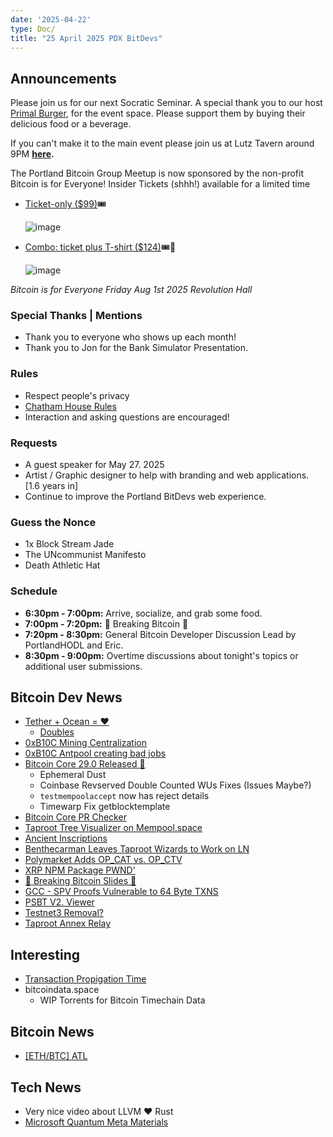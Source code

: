 ```yaml
---
date: '2025-04-22'
type: Doc/
title: "25 April 2025 PDX BitDevs"
---
```


## Announcements

Please join us for our next Socratic Seminar. A special thank you to our host <a href="https://dicksprimalburger.com/" data-no-summary>Primal Burger</a>, for the event space. Please support them by buying their delicious food or a beverage.

If you can't make it to the main event please join us at Lutz Tavern around 9PM **<a href="https://www.lutztavern.com/" data-no-summary>here</a>.**

The Portland Bitcoin Group Meetup is now sponsored by the non-profit Bitcoin is for Everyone!
Insider Tickets (shhh!) available for a limited time
- [Ticket-only ($99)](https://pay.zaprite.com/pl_r0iZfbk20s)🎟
  
  ![image](https://github.com/user-attachments/assets/0d0a9967-cc65-4674-b341-c0865256eed3)

- [Combo: ticket plus T-shirt ($124)](https://pay.zaprite.com/pl_qd6uXJ80ZQ)🎟👕
  
  ![image](https://github.com/user-attachments/assets/529d2ad8-db78-4177-809c-ef415aebd00d)


_Bitcoin is for Everyone_
_Friday Aug 1st 2025_
_Revolution Hall_

### Special Thanks | Mentions

- Thank you to everyone who shows up each month!
- Thank you to Jon for the Bank Simulator Presentation.

### Rules

- Respect people's privacy
- [Chatham House Rules](https://www.chathamhouse.org/about-us/chatham-house-rule)
- Interaction and asking questions are encouraged!

### Requests

- A guest speaker for May 27. 2025
- Artist / Graphic designer to help with branding and web applications. [1.6 years in]
- Continue to improve the Portland BitDevs web experience.

### Guess the Nonce

- 1x Block Stream Jade
- The UNcommunist Manifesto
- Death Athletic Hat

### Schedule

- **6:30pm - 7:00pm:** Arrive, socialize, and grab some food.
- **7:00pm - 7:20pm:** 🚨 Breaking Bitcoin 🚨
- **7:20pm - 8:30pm:** General Bitcoin Developer Discussion Lead by PortlandHODL and Eric.
- **8:30pm - 9:00pm:** Overtime discussions about tonight's topics or additional user submissions.

## Bitcoin Dev News
- [Tether + Ocean = ❤️](https://x.com/ocean_mining/status/1911774879008927944)
  - [Doubles](https://x.com/ocean_mining/status/1911774879008927944)
- [0xB10C Mining Centralization](https://b10c.me/blog/015-bitcoin-mining-centralization/)
- [0xB10C Antpool creating bad jobs](https://b10c.me/observations/14-antpool-and-friends-invalid-mining-jobs/)
- [Bitcoin Core 29.0 Released 🎉](https://bitcoincore.org/en/releases/29.0/)
  - Ephemeral Dust
  - Coinbase Revserved Double Counted WUs Fixes (Issues Maybe?)
  - `testmempoolaccept` now has reject details
  - Timewarp Fix getblocktemplate
- [Bitcoin Core PR Checker](https://corecheck.dev/bitcoin/bitcoin/pulls/30708)
- [Taproot Tree Visualizer on Mempool.space](https://x.com/mempool/status/1911389181101679080)
- [Ancient Inscriptions](https://x.com/mononautical/status/1910703196672340007)
- [Benthecarman Leaves Taproot Wizards to Work on LN](https://x.com/spiralbtc/status/1914334079387914435)
- [Polymarket Adds OP_CAT vs. OP_CTV](https://polymarket.com/event/will-bitcoin-activate-op-ctv-or-op-cat-in-2025)
- [XRP NPM Package PWND'](https://x.com/AikidoSecurity/status/1914610391218299190)
- [🚨 Breaking Bitcoin Slides 🚨](https://docs.google.com/presentation/d/1gSJKPKtutw-Ui9oHIij8QMTtIvfctPXpPV85xW0pUK4/edit?usp=sharing)
- [GCC - SPV Proofs Vulnerable to 64 Byte TXNS](https://delvingbitcoin.org/t/great-consensus-cleanup-revival/710/84)
- [PSBT V2. Viewer](https://bip370.org/)
- [Testnet3 Removal?](https://bitcoinops.org/en/newsletters/2025/03/28/#discussion-of-testnets-3-and-4)
- [Taproot Annex Relay](https://bitcoinops.org/en/newsletters/2025/03/28/#plan-to-relay-certain-taproot-annexes)

## Interesting
- [Transaction Propigation Time](https://bitcoin.stackexchange.com/questions/125776/how-long-does-it-take-for-a-transaction-to-propagate-through-the-network)
- bitcoindata.space
  - WIP Torrents for Bitcoin Timechain Data
## Bitcoin News
- [[ETH/BTC] ATL](https://x.com/stacyherbert/status/1914476033807442340)
  
## Tech News
  - Very nice video about LLVM ❤️ Rust
- [Microsoft Quantum Meta Materials](https://x.com/satyanadella/status/1892242895094313420)
